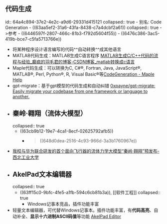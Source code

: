 ## 代码生成
id:: 64a4c894-37e2-4e2c-a9d6-29331d415121
collapsed:: true
	- 别名: Code Generation
	- ((63aa5ef2-31a6-43fa-8438-c7a4dcbf2a61))
	  collapsed:: true
		- >参考
			- ((6446597f-2807-466c-81b3-f792d5604f55))
			- ((6476c386-3ac5-419b-bce7-c5fa5713766e))
- 将某种程序设计语言编写的代码^^自动转换^^成其他语言
- MATLAB代码生成：MATLAB生成C语言程序 [MATLAB生成C/C++代码的流程与经验_癫疯的羽毛君的博客-CSDN博客_matlab转换成c语言](https://blog.csdn.net/weixin_39565771/article/details/119759677)
- Maple代码生成：可以转换为C, C\#®, Fortran, Java, JavaScript®, MATLAB®,
  Perl, Python®, R, Visual Basic®等[CodeGeneration - Maple Help](https://www.maplesoft.com/support/help/Maple/view.aspx?path=CodeGeneration)
- gpt-migrate：基于gpt模型的代码生成和自动纠错 [0xpayne/gpt-migrate: Easily migrate your codebase from one framework or language to another.](https://github.com/0xpayne/gpt-migrate)
- ## 秦岭·翱翔（流体大模型）
  collapsed:: true
	- ((63cb9b12-19e7-4ca1-8ecf-02625792afb5))
		- > ((648d0dea-2516-4c93-966d-3a3b1760967e))
- [我校与华为联合研发的首个面向飞行器的流体力学大模型“秦岭·翱翔”预发布-西北工业大学](https://www.nwpu.edu.cn/info/1198/65828.htm)
- ## AkelPad文本编辑器
  collapsed:: true
	- ((63ff15c0-9bfc-4fe5-a1fb-594c6cb81b3a)), [[软件工程]]
	  collapsed:: true
		- Windows记事本竞品，插件功能丰富
- 轻量文本编辑器，可代替Windows记事本。插件功能丰富，有**代码高亮**、自动补全、**显示十六进制ASCII码值**等功能 [AkelPad Editor](https://akelpad.sourceforge.net/en/index.php)